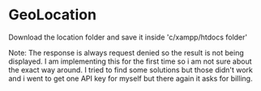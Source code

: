 # GeoLocation
Download the location folder and save it inside 'c/xampp/htdocs folder'

Note: The response is always request denied so the result is not being displayed. I am implementing this for the first time so i am not sure about the exact way around. I tried to find some solutions but those didn't work and i went to get one API key for myself but there again it asks for billing.
